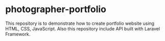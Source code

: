 # photographer-portfolio
This repository is to demonstrate how to create portfolio website using HTML, CSS, JavaScript. Also this repository include API built with Laravel Framework.
